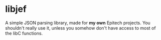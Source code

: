 # libjef

A simple JSON parsing library, made for **my own** Epitech projects.
You shouldn't really use it, unless you somehow don't have access to most of the libC functions.
